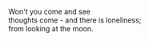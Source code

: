 Won't you come and see    
thoughts come - and there is loneliness;    
from looking at the moon.    

